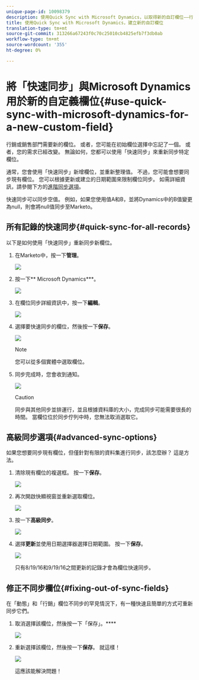 ```yaml
---
unique-page-id: 10098379
description: 使用Quick Sync with Microsoft Dynamics，以取得新的自訂欄位——行銷人員檔案——產品檔案
title: 使用Quick Sync with Microsoft Dynamics，建立新的自訂欄位
translation-type: tm+mt
source-git-commit: 313266a67243f0c70c25010cb4825efb7f3db0ab
workflow-type: tm+mt
source-wordcount: '355'
ht-degree: 0%

---
```



# 將「快速同步」與Microsoft Dynamics用於新的自定義欄位{#use-quick-sync-with-microsoft-dynamics-for-a-new-custom-field}

行銷或銷售部門需要新的欄位。 或者，您可能在初始欄位選擇中忘記了一個。 或者，您的需求已經改變。 無論如何，您都可以使用「快速同步」來重新同步特定欄位。

通常，您會使用「快速同步」新增欄位，並重新整理值。 不過，您可能會想要同步現有欄位。 您可以根據更新或建立的日期範圍來限制欄位同步。 如需詳細資訊，請參閱下方的[進階同步選項](#Advanced_Sync_Options)。

快速同步可以同步空值。 例如，如果您使用值A和B，並將Dynamics中的B值變更為null，則會將null值同步至Marketo。

## 所有記錄的快速同步{#quick-sync-for-all-records}

以下是如何使用「快速同步」重新同步新欄位。

1. 在Marketo中，按一下&#x200B;**管理**。

   ![](assets/image2016-8-19-11-3a14-3a5.png)

1. 按一下** Microsoft Dynamics***。

   ![](assets/image2016-8-19-11-3a15-3a8.png)

1. 在欄位同步詳細資訊中，按一下&#x200B;**編輯**。

   ![](assets/image2016-8-19-11-3a16-3a22.png)

1. 選擇要快速同步的欄位，然後按一下&#x200B;**保存**。

   ![](assets/image2016-8-25-15-3a26-3a11.png)

   >[!NOTE]
   >
   >您可以從多個實體中選取欄位。

1. 同步完成時，您會收到通知。

   ![](assets/field-sync-update-notification.png)

   >[!CAUTION]
   >
   >同步與其他同步並排運行，並且根據資料庫的大小，完成同步可能需要很長的時間。 當欄位位於同步佇列中時，您無法取消選取它。

## 高級同步選項{#advanced-sync-options}

如果您想要同步現有欄位，但僅針對有限的資料集進行同步，該怎麼辦？ 這是方法。

1. 清除現有欄位的複選框。 按一下&#x200B;**保存**。

   ![](assets/image2016-8-25-16-3a16-3a32.png)

1. 再次開啟快顯視窗並重新選取欄位。

   ![](assets/select-field-reselect-hand.png)

1. 按一下&#x200B;**高級同步**。

   ![](assets/image2016-8-25-15-3a52-3a9.png)

1. 選擇**更新**並使用日期選擇器選擇日期範圍。 按一下&#x200B;**保存**。

   ![](assets/image2016-8-25-16-3a0-3a3.png)

   只有8/19/16和9/19/16之間更新的記錄才會為欄位快速同步。

## 修正不同步欄位{#fixing-out-of-sync-fields}

在「動態」和「行銷」欄位不同步的罕見情況下，有一種快速且簡單的方式可重新同步它們。

1. 取消選擇該欄位，然後按一下「保存」。****

   ![](assets/image2016-8-25-16-3a16-3a32-1.png)

1. 重新選擇該欄位，然後按一下&#x200B;**保存**。 就這樣！

   ![](assets/image2016-8-25-16-3a20-3a45.png)

   這應該能解決問題！


